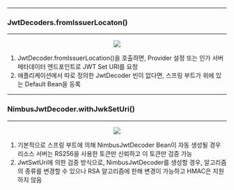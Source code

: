 -----
### JwtDecoders.fromIssuerLocaton()
-----
<div align="center">
<img src="https://github.com/user-attachments/assets/b847303a-9301-4bf1-bded-35f793e0431e">
</div>

1. JwtDecoder.fromIssuerLocation()을 호출하면, Provider 설정 또는 인가 서버 메타데이터 엔드포인트로 JWT Set URI를 요청
2. 애플리케이션에서 따로 정의한 JwtDecoder 빈이 없다면, 스프링 부트가 위에 있는 Default Bean을 등록

-----
### NimbusJwtDecoder.withJwkSetUri()
-----
<div align="center">
<img src="https://github.com/user-attachments/assets/26591f50-69b2-4db1-bb8c-f0345a760d38">
</div>

1. 기본적으로 스프링 부트에 의해 NimbusJwtDecoder Bean이 자동 생성될 경우 리소스 서버는 RS256을 사용한 토큰만 신뢰하고 이 토큰만 검증 가능
2. JwtSwtUri에 의한 검증 방식으로, NimbusJwtDecoder를 생성할 경우, 알고리즘의 종류를 변경할 수 있으나 RSA 알고리즘에 한해 변경이 가능하고 HMAC은 지원하지 않음


